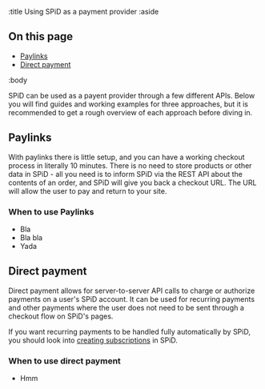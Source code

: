 :title Using SPiD as a payment provider
:aside

## On this page

- [Paylinks](#paylinks)
- [Direct payment](#direct-payment)

:body

SPiD can be used as a payent provider through a few different APIs. Below you
will find guides and working examples for three approaches, but it is
recommended to get a rough overview of each approach before diving in.

## Paylinks

With paylinks there is little setup, and you can have a working checkout process
in literally 10 minutes. There is no need to store products or other data in
SPiD - all you need is to inform SPiD via the REST API about the contents of an
order, and SPiD will give you back a checkout URL. The URL will allow the user
to pay and return to your site.

### When to use Paylinks

- Bla
- Bla bla
- Yada

## Direct payment

Direct payment allows for server-to-server API calls to charge or authorize
payments on a user's SPiD account. It can be used for recurring payments and
other payments where the user does not need to be sent through a checkout flow
on SPiD's pages.

If you want recurring payments to be handled fully automatically by SPiD, you
should look into [creating subscriptions](/endpoints/POST/product/) in SPiD.

### When to use direct payment

- Hmm
